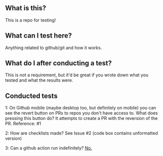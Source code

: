 ## What is this?
This is a repo for testing!

## What can I test here?
Anything related to github/git and how it works. 

## What do I after conducting a test?
This is not a requirement, but it'd be great if you wrote down what you tested and what the results were. 

## Conducted tests
1: On Github mobile (maybe desktop too, but definitely on mobile) you can see the revert button on PRs to repos you don't have access to. What does pressing this button do? It attempts to create a PR with the reversion of the PR. Reference: #1

2: How are checklists made? See Issue #2 (code box contains unformatted version) 

3: Can a github action run indefinitely? [No.](https://github.com/AbdullahM0hamed/Test/actions/runs/680745784)

